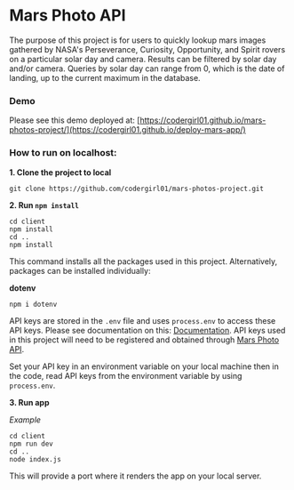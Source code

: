# Mars Photo API

The purpose of this project is for users to quickly lookup mars images gathered by NASA's Perseverance, Curiosity, Opportunity, and Spirit rovers on a particular solar day and camera. Results can be filtered by solar day and/or camera. Queries by solar day can range from 0, which is the date of landing, up to the current maximum in the database.

### Demo
Please see this demo deployed at: [https://codergirl01.github.io/mars-photos-project/](https://codergirl01.github.io/deploy-mars-app/)

### How to run on localhost:

**1. Clone the project to local**

```
git clone https://github.com/codergirl01/mars-photos-project.git
```

**2. Run `npm install`**

```
cd client
npm install
cd ..
npm install
```

This command installs all the packages used in this project. Alternatively, packages can be installed individually:

**dotenv**
```javaScript
npm i dotenv
```
API keys are stored in the ```.env``` file and uses ```process.env``` to access these API keys. Please see documentation on this: [Documentation](https://nodejs.org/dist/latest-v8.x/docs/api/process.html#process_process_env). API keys used in this project will need to be registered and obtained through [Mars Photo API](https://api.nasa.gov/index.html#apply-for-an-api-key).

Set your API key in an environment variable on your local machine then in the code, read API keys from the environment variable by using ```process.env```.


**3. Run app**


*Example*
```
cd client
npm run dev
cd ..
node index.js
```
This will provide a port where it renders the app on your local server. 

